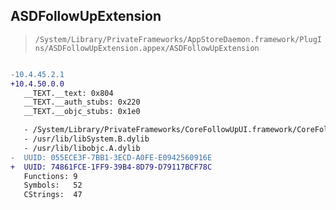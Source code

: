 ## ASDFollowUpExtension

> `/System/Library/PrivateFrameworks/AppStoreDaemon.framework/PlugIns/ASDFollowUpExtension.appex/ASDFollowUpExtension`

```diff

-10.4.45.2.1
+10.4.50.0.0
   __TEXT.__text: 0x804
   __TEXT.__auth_stubs: 0x220
   __TEXT.__objc_stubs: 0x1e0

   - /System/Library/PrivateFrameworks/CoreFollowUpUI.framework/CoreFollowUpUI
   - /usr/lib/libSystem.B.dylib
   - /usr/lib/libobjc.A.dylib
-  UUID: 055ECE3F-7BB1-3ECD-A0FE-E0942560916E
+  UUID: 74861FCE-1FF9-39B4-8D79-D79117BCF78C
   Functions: 9
   Symbols:   52
   CStrings:  47

```
